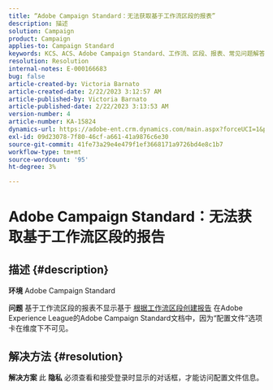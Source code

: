 ```yaml
---
title: “Adobe Campaign Standard：无法获取基于工作流区段的报表”
description: 描述
solution: Campaign
product: Campaign
applies-to: Campaign Standard
keywords: KCS、ACS、Adobe Campaign Standard、工作流、区段、报表、常见问题解答
resolution: Resolution
internal-notes: E-000166683
bug: false
article-created-by: Victoria Barnato
article-created-date: 2/22/2023 3:12:57 AM
article-published-by: Victoria Barnato
article-published-date: 2/22/2023 3:13:53 AM
version-number: 4
article-number: KA-15824
dynamics-url: https://adobe-ent.crm.dynamics.com/main.aspx?forceUCI=1&pagetype=entityrecord&etn=knowledgearticle&id=1f7565cd-5eb2-ed11-83fe-6045bd0067ea
exl-id: 09d23078-7f80-46cf-a661-41a9876c6e30
source-git-commit: 41fe73a29e4e479f1ef3668171a9726bd4e8c1b7
workflow-type: tm+mt
source-wordcount: '95'
ht-degree: 3%

---
```


# Adobe Campaign Standard：无法获取基于工作流区段的报告

## 描述 {#description}


<b>环境</b>
Adobe Campaign Standard

<b>问题</b>
基于工作流区段的报表不显示基于 [根据工作流区段创建报告](https://experienceleague.adobe.com/docs/campaign-standard/using/reporting/customizing-reports/creating-a-report-workflow-segment.html) 在Adobe Experience League的Adobe Campaign Standard文档中，因为“配置文件”选项卡在维度下不可见。




## 解决方法 {#resolution}


<b>解决方案</b>
此 <b>隐私</b> 必须查看和接受登录时显示的对话框，才能访问配置文件信息。

